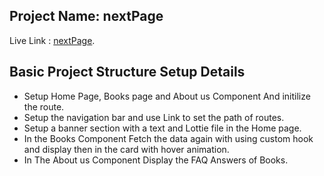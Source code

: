 ## Project Name: nextPage

Live Link : [nextPage](https://celebrated-moxie-1bf634.netlify.app/).

## Basic Project Structure Setup Details

- Setup Home Page, Books page and About us Component And initilize the route.
- Setup the navigation bar and use Link to set the path of routes.
- Setup a banner section with a text and Lottie file in the Home page.
- In the Books Component Fetch the data again with using custom hook and display then in the card with hover animation.
- In The About us Component Display the FAQ Answers of Books.